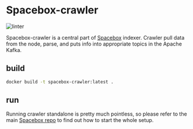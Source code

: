 # Spacebox-crawler

![linter](https://github.com/bro-n-bro/spacebox-crawler/actions/workflows/lint.yml/badge.svg)


Spacebox-crawler is a central part of [Spacebox](https://github.com/bro-n-bro/spacebox) indexer. Crawler pull data from the node, parse, and puts info into appropriate topics in the Apache Kafka.

## build

```bash
docker build -t spacebox-crawler:latest .
```

## run

Running crawler standalone is pretty much pointless, so please refer to the main [Spacebox repo](https://github.com/bro-n-bro/spacebox#readme) to find out how to start the whole setup.
